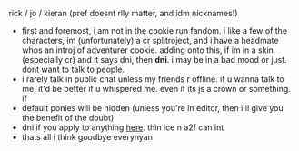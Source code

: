 rick / jo / kieran
(pref doesnt rlly matter, and idm nicknames!) 
- first and foremost, i am not in the cookie run fandom. i like a few of the characters, im (unfortunately) a cr splitroject, and i have a headmate whos an introj of adventurer cookie. adding onto this, if im in a skin (especially cr) and it says dni, then **dni**. i may be in a bad mood or just. dont want to talk to people.
- i rarely talk in public chat unless my friends r offline. if u wanna talk to me, it'd be better if u whispered me. even if its js a crown or something. if
- default ponies will be hidden (unless you're in editor, then i'll give you the benefit of the doubt) 
- dni if you apply to anything [here](https://bundles.cc/rick-dni). thin ice n a2f can int
- thats all i think goodbye everynyan
